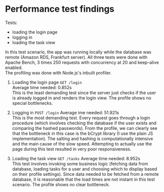 # Performance test findings 

Tests:
- loading the login page
- logging in
- loading the task view

In this test scenario, the app was running locally while the database was remote (Amazon RDS, Frankfurt server).
All three tests were done with Apache Bench, 3 times 250 requests with concurrency at 20 and keep-alive enabled.  
The profiling was done with Node.js's inbuilt profiler.

1. Loading the login page `GET /login`  
Average time needed: 0.852s  
This is the least demanding test since the server just checks if the user is already logged in
and renders the login view. The profile shows no special bottlenecks.

2. Logging in `POST /login`
Average ime needed: 51.921s  
This is the most demanding test. Every request goes through a login procedure (which involves checking the database if the 
user exists and comparing the hashed passwords). From the profile, we can clearly see that the bottleneck in this case
is the bCrypt library (I use the plain JS implementation).
The salting and hashing is computationally intensive and the main cause of the slow speed. 
Attempting to actually use the page during this test resulted in very poor responsiveness.

3. Loading the task view `GET /tasks`
Average time needed: 8.952s  
This test involves invoking some business logic (fetching data from database, loading tasks for a user and choosing 
which to display based on their profile settings). Since data needed to be fetched from a remote database, it is
reasonable that the load times are not instant in this test scenario. The profile shows no clear bottleneck.
